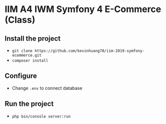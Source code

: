 # IIM A4 IWM Symfony 4 E-Commerce (Class)

## Install the project

- `git clone https://github.com/kevinhuang78/iim-2019-symfony-ecommerce.git`
- `composer install`

## Configure

- Change `.env` to connect database

## Run the project

- `php bin/console server:run`